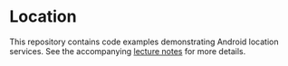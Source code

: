 # Location

This repository contains code examples demonstrating Android location services. See the accompanying [lecture notes](https://info448.github.io/location.html) for more details.